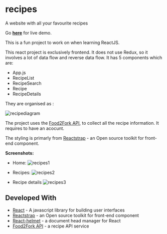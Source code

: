 # recipes
A website with all your favourite recipes

Go **[here](https://harry-chalcraft-recipes.herokuapp.com/)** for live demo.

This is a fun project to work on when learning ReactJS.

This react project is exclusively frontend. It does not use Redux, so it involves a lot of data flow and reverse data flow. It has 5 components which are:

* App.js
* RecipeList
* RecipeSearch
* Recipe
* RecipeDetails

They are organised as :

![recipediagram](https://i.ibb.co/6sZqZq7/Untitled-Diagram.png)

The project uses the [Food2Fork API](https://www.food2fork.com/), to collect all the recipe information. It requires to have an acocunt.

The styling is primarly from [Reactstrap](https://reactstrap.github.io/) - an Open source toolkit for front-end component.

**Screenshots:**
* Home:
![recipes1](https://i.ibb.co/QQwfyrS/recipes1.png)


* Recipes:
![recipes2](https://i.ibb.co/Tmrpwn6/recipes4.png)


* Recipe details
![recipes3](https://i.ibb.co/xSvyKNb/recipes3.png)

## Developed With

* [React](https://reactjs.org/) - A javascript library for building user interfaces
* [Reactstrap](https://reactstrap.github.io/) - an Open source toolkit for front-end component
* [React-helmet](https://github.com/nfl/react-helmet) - a document head manager for React
* [Food2Fork API](https://www.food2fork.com/) - a recipe API service
